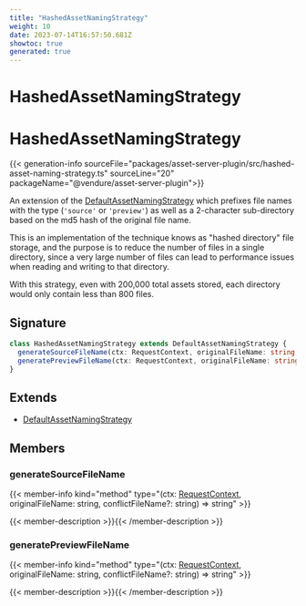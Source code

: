 ```yaml
---
title: "HashedAssetNamingStrategy"
weight: 10
date: 2023-07-14T16:57:50.681Z
showtoc: true
generated: true
---
```

<!-- This file was generated from the Vendure source. Do not modify. Instead, re-run the "docs:build" script -->

# HashedAssetNamingStrategy
<div class="symbol">


# HashedAssetNamingStrategy

{{< generation-info sourceFile="packages/asset-server-plugin/src/hashed-asset-naming-strategy.ts" sourceLine="20" packageName="@vendure/asset-server-plugin">}}

An extension of the <a href='/typescript-api/assets/default-asset-naming-strategy#defaultassetnamingstrategy'>DefaultAssetNamingStrategy</a> which prefixes file names with
the type (`'source'` or `'preview'`) as well as a 2-character sub-directory based on
the md5 hash of the original file name.

This is an implementation of the technique knows as "hashed directory" file storage,
and the purpose is to reduce the number of files in a single directory, since a very large
number of files can lead to performance issues when reading and writing to that directory.

With this strategy, even with 200,000 total assets stored, each directory would
only contain less than 800 files.

## Signature

```TypeScript
class HashedAssetNamingStrategy extends DefaultAssetNamingStrategy {
  generateSourceFileName(ctx: RequestContext, originalFileName: string, conflictFileName?: string) => string;
  generatePreviewFileName(ctx: RequestContext, originalFileName: string, conflictFileName?: string) => string;
}
```
## Extends

 * <a href='/typescript-api/assets/default-asset-naming-strategy#defaultassetnamingstrategy'>DefaultAssetNamingStrategy</a>


## Members

### generateSourceFileName

{{< member-info kind="method" type="(ctx: <a href='/typescript-api/request/request-context#requestcontext'>RequestContext</a>, originalFileName: string, conflictFileName?: string) => string"  >}}

{{< member-description >}}{{< /member-description >}}

### generatePreviewFileName

{{< member-info kind="method" type="(ctx: <a href='/typescript-api/request/request-context#requestcontext'>RequestContext</a>, originalFileName: string, conflictFileName?: string) => string"  >}}

{{< member-description >}}{{< /member-description >}}


</div>
